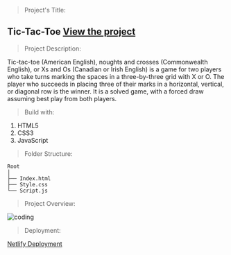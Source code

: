 > Project's Title:

## Tic-Tac-Toe [View the project]()

> Project Description:

Tic-tac-toe (American English), noughts and crosses (Commonwealth English), or Xs and Os (Canadian or Irish English) is a game for two
players who take turns marking the spaces in a three-by-three grid with X or O. The player who succeeds in placing three of their marks in a horizontal,
vertical, or diagonal row is the winner. It is a solved game, with a forced draw assuming best play from both players.

> Build with:

1. HTML5
2. CSS3
3. JavaScript

> Folder Structure:

```
Root
│
├── Index.html
├── Style.css
└── Script.js

```

> Project Overview:

<img align="center" alt="coding" widht="400" src="https://res.cloudinary.com/shopie/image/upload/v1680341871/tictactoe_uwznbf.jpg">

> Deployment:

[Netlify Deployment](https://docs.netlify.com/cli/get-started/)
